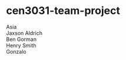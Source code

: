 # cen3031-team-project
Asia <br/>
Jaxson Aldrich <br/>
Ben Gorman <br/>
Henry Smith <br/>
Gonzalo <br/>

